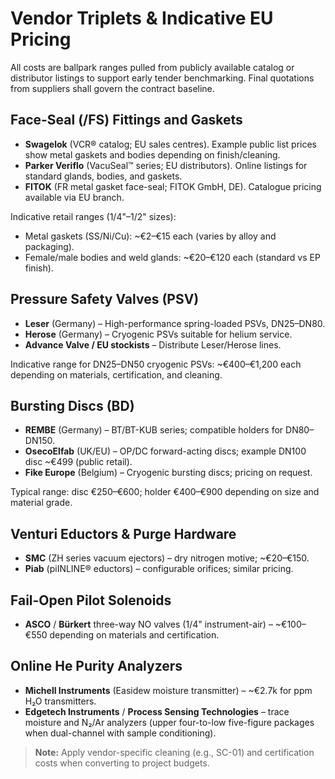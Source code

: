 

# Vendor Triplets & Indicative EU Pricing

All costs are ballpark ranges pulled from publicly available catalog or distributor listings to support early tender benchmarking. Final quotations from suppliers shall govern the contract baseline.

## Face-Seal (/FS) Fittings and Gaskets
- **Swagelok** (VCR® catalog; EU sales centres). Example public list prices show metal gaskets and bodies depending on finish/cleaning.  
- **Parker Veriflo** (VacuSeal™ series; EU distributors). Online listings for standard glands, bodies, and gaskets.  
- **FITOK** (FR metal gasket face-seal; FITOK GmbH, DE). Catalogue pricing available via EU branch.

Indicative retail ranges (1/4"–1/2" sizes):
- Metal gaskets (SS/Ni/Cu): ~€2–€15 each (varies by alloy and packaging).  
- Female/male bodies and weld glands: ~€20–€120 each (standard vs EP finish).

## Pressure Safety Valves (PSV)
- **Leser** (Germany) – High-performance spring-loaded PSVs, DN25–DN80.  
- **Herose** (Germany) – Cryogenic PSVs suitable for helium service.  
- **Advance Valve / EU stockists** – Distribute Leser/Herose lines.

Indicative range for DN25–DN50 cryogenic PSVs: ~€400–€1,200 each depending on materials, certification, and cleaning.

## Bursting Discs (BD)
- **REMBE** (Germany) – BT/BT-KUB series; compatible holders for DN80–DN150.  
- **OsecoElfab** (UK/EU) – OP/DC forward-acting discs; example DN100 disc ~€499 (public retail).  
- **Fike Europe** (Belgium) – Cryogenic bursting discs; pricing on request.

Typical range: disc €250–€600; holder €400–€900 depending on size and material grade.

## Venturi Eductors & Purge Hardware
- **SMC** (ZH series vacuum ejectors) – dry nitrogen motive; ~€20–€150.  
- **Piab** (piINLINE® eductors) – configurable orifices; similar pricing.

## Fail-Open Pilot Solenoids
- **ASCO** / **Bürkert** three-way NO valves (1/4" instrument-air) – ~€100–€550 depending on materials and certification.

## Online He Purity Analyzers
- **Michell Instruments** (Easidew moisture transmitter) – ~€2.7k for ppm H₂O transmitters.  
- **Edgetech Instruments** / **Process Sensing Technologies** – trace moisture and N₂/Ar analyzers (upper four-to-low five-figure packages when dual-channel with sample conditioning).

> **Note:** Apply vendor-specific cleaning (e.g., SC-01) and certification costs when converting to project budgets.



